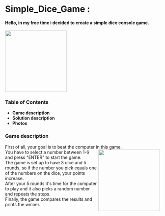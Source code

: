 # Simple_Dice_Game :
<strong> Hello, in my free time i decided to create a simple dice console game. </strong> </br>
</br>
<img align ="center_right" src ="https://github.com/StefanHristov1997/Simple_Dice_Game/assets/133797718/e2bd6f65-ae2f-4246-b4d7-f2e9654cca45" width= "200" higth="200" /> </br>

### Table of Contents
- <strong> Game description </strong> </br>
- <strong> Solution description </strong> </br>
- <strong> Photos </strong> </br>

### Game description
First of all, your goal is to beat the computer in this game. <img align = "right" src = "https://github.com/StefanHristov1997/Simple_Dice_Game/assets/133797718/d3bc529c-2cfb-434c-9d7f-1f9e5c292d9a" width= "200" higth="300" /></br>
You have to select a number between 1-6 and press "ENTER" to start the game. </br>
The game is set up to have 3 dice and 5 rounds, so if the number you pick equals one of the numbers on the dice, your points increase. </br>
After your 5 rounds it's time for the computer to play and it also picks a random number and repeats the steps. </br>
Finally, the game compares the results and prints the winner. </br>
